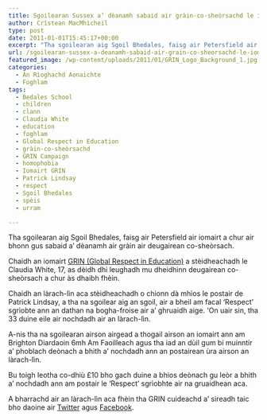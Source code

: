 ```yaml
---
title: Sgoilearan Sussex a’ dèanamh sabaid air gràin-co-sheòrsachd le iomairt GRIN
author: Crìstean MacMhìcheil
type: post
date: 2011-01-01T15:45:17+00:00
excerpt: "Tha sgoilearan aig Sgoil Bhedales, faisg air Petersfield air iomairt a chur air bhonn gus sabaid a' dèanamh air gràin air deugairean co-sheòrsach."
url: /sgoilearan-sussex-a-deanamh-sabaid-air-grain-co-sheorsachd-le-iomairt-grin/
featured_image: /wp-content/uploads/2011/01/GRIN_Logo_Background_1.jpg
categories:
  - An Rìoghachd Aonaichte
  - Foghlam
tags:
  - Bedales School
  - children
  - clann
  - Claudia White
  - education
  - foghlam
  - Global Respect in Education
  - gràin-co-sheòrsachd
  - GRIN Campaign
  - homophobia
  - Iomairt GRIN
  - Patrick Lindsay
  - respect
  - Sgoil Bhedales
  - spèis
  - urram

---
```

Tha sgoilearan aig Sgoil Bhedales, faisg air Petersfield air iomairt a chur air bhonn gus sabaid a&#8217; dèanamh air gràin air deugairean co-sheòrsach.

Chaidh an iomairt [GRIN (Global Respect in Education)][1] a stèidheachadh le Claudia White, 17, as dèidh dhi leughadh mu dheidhinn deugairean co-sheòrsach a chur às dhaibh fhèin.

Chaidh an làrach-lìn aca stèidheachadh o chionn dà mhìos le postair de Patrick Lindsay, a tha na sgoilear aig an sgoil, air a bheil am facal &#8216;Respect&#8217; sgrìobte ann an dathan na bogha-froise air a&#8217; ghruaidh aige. &#8216;On uair sin, tha 33 duine eile air nochdadh air an làrach-lìn.

A-nis tha na sgoilearan airson airgead a thogail airson an iomairt ann am Brighton Diardaoin 6mh Am Faoilleach agus tha iad an dùil gum bi muinntir a&#8217; phoblach deònach a bhith a&#8217; nochdadh ann an postairean ùra airson an làrach-lìn.

Bu toigh leotha co-dhiù £10 bho gach duine a bhios deònach gu leòr a bhith a&#8217; nochdadh ann am postair le &#8216;Respect&#8217; sgrìobhte air na gruaidhean aca.

A bharrachd air an làrach-lìn aca fhèin tha GRIN cuideachd a&#8217; sireadh taic bho daoine air [Twitter][2] agus [Facebook][3].

 [1]: http://grincampaign.com/ "Làrach-lìn aig Iomairt GRIN"
 [2]: http://twitter.com/GRINCampaign "Iomairt GRIN air Twitter"
 [3]: http://www.facebook.com/pages/GRIN-Campaign/145064455545414 "Iomairt GRIN air Facebook"